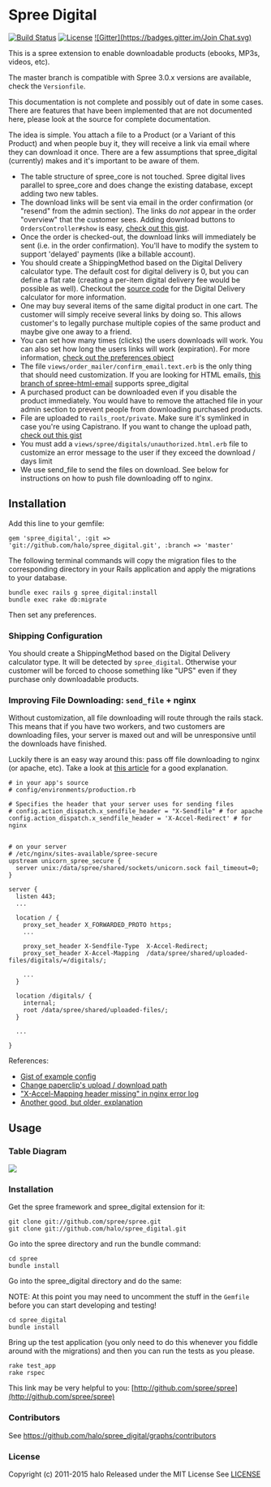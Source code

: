 # Spree Digital

[![Build Status](https://travis-ci.org/halo/spree_digital.png?branch=master)](https://travis-ci.org/halo/spree_digital)
[![License](http://img.shields.io/badge/license-MIT-blue.svg)](http://github.com/halo/spree_digital/blob/master/LICENSE)
[![Gitter](https://badges.gitter.im/Join Chat.svg)](https://gitter.im/halo/spree_digital?utm_source=badge&utm_medium=badge&utm_campaign=pr-badge&utm_content=badge)

This is a spree extension to enable downloadable products (ebooks, MP3s, videos, etc).

The master branch is compatible with Spree 3.0.x versions are available, check the `Versionfile`.

This documentation is not complete and possibly out of date in some cases. There are features that have been implemented that are not documented here, please look at the source for complete documentation.

The idea is simple. You attach a file to a Product (or a Variant of this Product) and when people buy it, they will receive a link via email where they can download it once. There are a few assumptions that spree_digital (currently) makes and it's important to be aware of them.

* The table structure of spree_core is not touched. Spree digital lives parallel to spree_core and does change the existing database, except adding two new tables.
* The download links will be sent via email in the order confirmation (or "resend" from the admin section). The links do *not* appear in the order "overview" that the customer sees. Adding download buttons to `OrdersController#show` is easy, [check out this gist](https://gist.github.com/3187793#file_add_spree_digital_buttons_to_invoice.rb).
* Once the order is checked-out, the download links will immediately be sent (i.e. in the order confirmation). You'll have to modify the system to support 'delayed' payments (like a billable account).
* You should create a ShippingMethod based on the Digital Delivery calculator type. The default cost for digital delivery is 0, but you can define a flat rate (creating a per-item digital delivery fee would be possible as well). Checkout the [source code](https://github.com/halo/spree_digital/blob/master/app/models/spree/calculator/digital_delivery.rb) for the Digital Delivery calculator for more information.
* One may buy several items of the same digital product in one cart. The customer will simply receive several links by doing so. This allows customer's to legally purchase multiple copies of the same product and maybe give one away to a friend.
* You can set how many times (clicks) the users downloads will work. You can also set how long the users links will work (expiration). For more information, [check out the preferences object](https://github.com/halo/spree_digital/blob/master/lib/spree/spree_digital_configuration.rb)
* The file `views/order_mailer/confirm_email.text.erb` is the only thing that should need customization. If you are looking for HTML emails, [this branch of spree-html-email](http://github.com/iloveitaly/spree-html-email) supports spree_digital
* A purchased product can be downloaded even if you disable the product immediately. You would have to remove the attached file in your admin section to prevent people from downloading purchased products.
* File are uploaded to `rails_root/private`. Make sure it's symlinked in case you're using Capistrano. If you want to change the upload path, [check out this gist](https://gist.github.com/3187793#file_spree_digital_path_change_decorator.rb)
* You must add a `views/spree/digitals/unauthorized.html.erb` file to customize an error message to the user if they exceed the download / days limit
* We use send_file to send the files on download. See below for instructions on how to push file downloading off to nginx.

## Installation

Add this line to your gemfile:

```shell
gem 'spree_digital', :git => 'git://github.com/halo/spree_digital.git', :branch => 'master'
```

The following terminal commands will copy the migration files to the corresponding directory in your Rails application and apply the migrations to your database.

```shell
bundle exec rails g spree_digital:install
bundle exec rake db:migrate
```

Then set any preferences.

### Shipping Configuration

You should create a ShippingMethod based on the Digital Delivery calculator type. It will be detected by `spree_digital`. Otherwise your customer will be forced to choose something like "UPS" even if they purchase only downloadable products.

### Improving File Downloading: `send_file` + nginx

Without customization, all file downloading will route through the rails stack. This means that if you have two workers, and two customers are downloading files, your server is maxed out and will be unresponsive until the downloads have finished.

Luckily there is an easy way around this: pass off file downloading to nginx (or apache, etc). Take a look at [this article](http://blog.kiskolabs.com/post/637725747/nginx-rails-send-file) for a good explanation.

```
# in your app's source
# config/environments/production.rb

# Specifies the header that your server uses for sending files
# config.action_dispatch.x_sendfile_header = "X-Sendfile" # for apache
config.action_dispatch.x_sendfile_header = 'X-Accel-Redirect' # for nginx


# on your server
# /etc/nginx/sites-available/spree-secure
upstream unicorn_spree_secure {
  server unix:/data/spree/shared/sockets/unicorn.sock fail_timeout=0;
}

server {
  listen 443;
  ...

  location / {
    proxy_set_header X_FORWARDED_PROTO https;
    ...

    proxy_set_header X-Sendfile-Type  X-Accel-Redirect;
    proxy_set_header X-Accel-Mapping  /data/spree/shared/uploaded-files/digitals/=/digitals/;

    ...
  }

  location /digitals/ {
    internal;
    root /data/spree/shared/uploaded-files/;
  }

  ...

}

```

References:

* [Gist of example config](https://gist.github.com/416004)
* [Change paperclip's upload / download path](https://gist.github.com/3187793#file_spree_digital_path_change_decorator.rb)
* ["X-Accel-Mapping header missing" in nginx error log](http://stackoverflow.com/questions/6237016/message-x-accel-mapping-header-missing-in-nginx-error-log)
* [Another good, but older, explanation](http://kovyrin.net/2006/11/01/nginx-x-accel-redirect-php-rails/)

## Usage

### Table Diagram

<img src="https://cdn.rawgit.com/halo/spree_digital/master/doc/tables.png">

### Installation

Get the spree framework and spree_digital extension for it:

```shell
git clone git://github.com/spree/spree.git
git clone git://github.com/halo/spree_digital.git
```

Go into the spree directory and run the bundle command:

```shell
cd spree
bundle install
```

Go into the spree_digital directory and do the same:

NOTE: At this point you may need to uncomment the stuff in the `Gemfile`  before you can start developing and testing!

```shell
cd spree_digital
bundle install
```

Bring up the test application (you only need to do this whenever you fiddle around with the migrations) and then you can run the tests as you please.

```shell
rake test_app
rake rspec
```

This link may be very helpful to you: [http://github.com/spree/spree](http://github.com/spree/spree)

### Contributors

See https://github.com/halo/spree_digital/graphs/contributors

### License

Copyright (c) 2011-2015 halo
Released under the MIT License
See [LICENSE](http://github.com/halo/spree_digital/blob/master/LICENSE)
